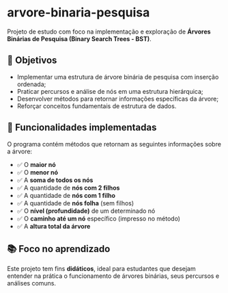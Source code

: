 # arvore-binaria-pesquisa

Projeto de estudo com foco na implementação e exploração de **Árvores Binárias de Pesquisa (Binary Search Trees - BST)**.

## 🎯 Objetivos

- Implementar uma estrutura de árvore binária de pesquisa com inserção ordenada;
- Praticar percursos e análise de nós em uma estrutura hierárquica;
- Desenvolver métodos para retornar informações específicas da árvore;
- Reforçar conceitos fundamentais de estrutura de dados.

## 🧠 Funcionalidades implementadas

O programa contém métodos que retornam as seguintes informações sobre a árvore:

- ✅ O **maior nó**
- ✅ O **menor nó**
- ✅ A **soma de todos os nós**
- ✅ A quantidade de **nós com 2 filhos**
- ✅ A quantidade de **nós com 1 filho**
- ✅ A quantidade de **nós folha** (sem filhos)
- ✅ O **nível (profundidade)** de um determinado nó
- ✅ O **caminho até um nó** específico (impresso no método)
- ✅ A **altura total da árvore**

## 📚 Foco no aprendizado

Este projeto tem fins **didáticos**, ideal para estudantes que desejam entender na prática o funcionamento de árvores binárias, seus percursos e análises comuns.


